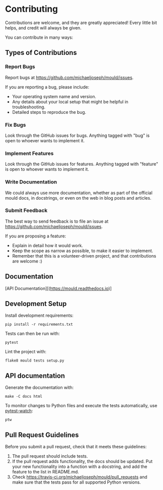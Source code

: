 # Contributing

Contributions are welcome, and they are greatly appreciated! Every
little bit helps, and credit will always be given.

You can contribute in many ways:

## Types of Contributions

### Report Bugs

Report bugs at <https://github.com/michaeljoseph/mould/issues>.

If you are reporting a bug, please include:

-   Your operating system name and version.
-   Any details about your local setup that might be helpful in
    troubleshooting.
-   Detailed steps to reproduce the bug.

### Fix Bugs

Look through the GitHub issues for bugs. Anything tagged with "bug" is
open to whoever wants to implement it.

### Implement Features

Look through the GitHub issues for features. Anything tagged with
"feature" is open to whoever wants to implement it.

### Write Documentation

We could always use more documentation, whether as part of the official
mould docs, in docstrings, or even on the web in blog posts and articles.

### Submit Feedback

The best way to send feedback is to file an issue at
<https://github.com/michaeljoseph/mould/issues>.

If you are proposing a feature:

-   Explain in detail how it would work.
-   Keep the scope as narrow as possible, to make it easier to
    implement.
-   Remember that this is a volunteer-driven project, and that
    contributions are welcome :)

## Documentation

[API Documentation][(https://mould.readthedocs.io)]

## Development Setup

Install development requirements:

    pip install -r requirements.txt

Tests can then be run with:

    pytest

Lint the project with:

    flake8 mould tests setup.py

## API documentation

Generate the documentation with:

    make -C docs html

To monitor changes to Python files and execute the tests
automatically, use [pytest-watch](https://github.com/joeyespo/pytest-watch):

    ptw

## Pull Request Guidelines

Before you submit a pull request, check that it meets these guidelines:

1.  The pull request should include tests.
2.  If the pull request adds functionality, the docs should be updated.
    Put your new functionality into a function with a docstring, and add
    the feature to the list in README.md.
3.  Check <https://travis-ci.org/michaeljoseph/mould/pull_requests> and make sure that
    the tests pass for all supported Python versions.
